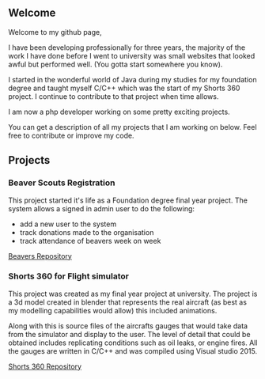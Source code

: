 ## Welcome

Welcome to my github page, 

I have been developing professionally for three years, the majority of the work I have done before I went to university was small websites that looked awful but performed well. (You gotta start somewhere you know).

I started in the wonderful world of Java during my studies for my foundation degree and taught myself C/C++ which was the start of my Shorts 360 project. I continue to contribute to that project when time allows.

I am now a php developer working on some pretty exciting projects.

You can get a description of all my projects that I am working on below. Feel free to contribute or improve my code.

## Projects

### Beaver Scouts Registration

This project started it's life as a Foundation degree final year project. The system allows a signed in admin user to do the following:
- add a new user to the system
- track donations made to the organisation
- track attendance of beavers week on week

[Beavers Repository](https://github.com/daniellord32/Beavers)

### Shorts 360 for Flight simulator

This project was created as my final year project at university. The project is a 3d model created in blender that represents the real aircraft (as best as my modelling capabilities would allow) this included animations.

Along with this is source files of the aircrafts gauges that would take data from the simulator and display to the user. The level of detail that could be obtained includes replicating conditions such as oil leaks, or engine fires. All the gauges are written in C/C++ and was compiled using Visual studio 2015.

[Shorts 360 Repository](https://github.com/daniellord32/shorts360)
